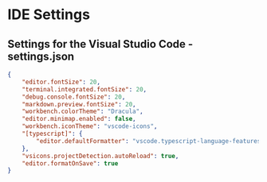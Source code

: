 # IDE Settings

## Settings for the Visual Studio Code - settings.json
```json
{
    "editor.fontSize": 20,
    "terminal.integrated.fontSize": 20,
    "debug.console.fontSize": 20,
    "markdown.preview.fontSize": 20,
    "workbench.colorTheme": "Dracula",
    "editor.minimap.enabled": false,
    "workbench.iconTheme": "vscode-icons",
    "[typescript]": {
        "editor.defaultFormatter": "vscode.typescript-language-features"
    },
    "vsicons.projectDetection.autoReload": true,
    "editor.formatOnSave": true
}

```
